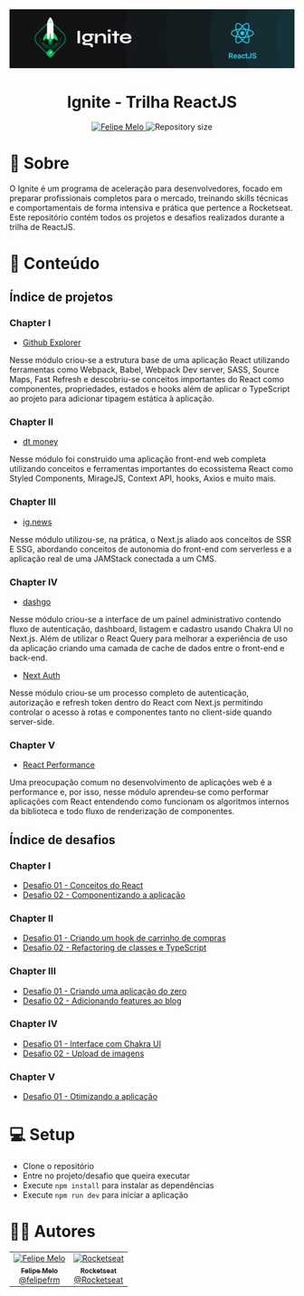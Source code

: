 <img alt="ignite-reactjs" title="ignite-reactjs" src=".github/cover-reactjs.png">

<h1 align="center">
  Ignite - Trilha ReactJS
</h1>

<p align="center">
   <a href="https://www.linkedin.com/in/felipefrmelo/">
      <img alt="Felipe Melo" src="https://img.shields.io/badge/-Felipe Melo-01B755?style=flat&logo=Linkedin&logoColor=white" />
   </a>
    <img alt="Repository size" src="https://img.shields.io/github/repo-size/felipefrm/ignite-reactjs">
</p>

# 🚀 Sobre

O Ignite é um programa de aceleração para desenvolvedores, focado em preparar profissionais completos para o mercado, treinando skills técnicas e comportamentais de forma intensiva e prática que pertence a Rocketseat. Este repositório contém todos os projetos e desafios realizados durante a trilha de ReactJS.

# 📑 Conteúdo

## Índice de projetos

### Chapter I

- [Github Explorer](https://github.com/felipefrm/ignite-reactjs/tree/master/01-github-explorer)

Nesse módulo criou-se a estrutura base de uma aplicação React utilizando ferramentas como Webpack, Babel, Webpack Dev server, SASS, Source Maps, Fast Refresh e descobriu-se conceitos importantes do React como componentes, propriedades, estados e hooks além de aplicar o TypeScript ao projeto para adicionar tipagem estática à aplicação.

### Chapter II

- [dt money](https://github.com/felipefrm/ignite-reactjs/tree/master/02-dt-money)

Nesse módulo foi construido uma aplicação front-end web completa utilizando conceitos e ferramentas importantes do ecossistema React como Styled Components, MirageJS, Context API, hooks, Axios e muito mais.

### Chapter III

- [ig.news](https://github.com/felipefrm/ignite-reactjs/tree/master/03-ignews)

Nesse módulo utilizou-se, na prática, o Next.js aliado aos conceitos de SSR E SSG, abordando conceitos de autonomia do front-end com serverless e a aplicação real de uma JAMStack conectada a um CMS.

### Chapter IV

- [dashgo](https://github.com/felipefrm/ignite-reactjs/tree/master/04-dashgo)

Nesse módulo criou-se a interface de um painel administrativo contendo fluxo de autenticação, dashboard, listagem e cadastro usando Chakra UI no Next.js. Além de utilizar o React Query para melhorar a experiência de uso da aplicação criando uma camada de cache de dados entre o front-end e back-end.

- [Next Auth](https://github.com/felipefrm/ignite-reactjs/tree/master/05-next-auth)

Nesse módulo criou-se um processo completo de autenticação, autorização e refresh token dentro do React com Next.js permitindo controlar o acesso à rotas e componentes tanto no client-side quando server-side.

### Chapter V

- [React Performance](https://github.com/felipefrm/ignite-reactjs/tree/master/06-react-performance)

Uma preocupação comum no desenvolvimento de aplicações web é a performance e, por isso, nesse módulo aprendeu-se como performar aplicações com React entendendo como funcionam os algoritmos internos da biblioteca e todo fluxo de renderização de componentes.

## Índice de desafios

### Chapter I

- [Desafio 01 - Conceitos do React](https://github.com/felipefrm/ignite-reactjs/tree/master/challenges/01-to.do)
- [Desafio 02 - Componentizando a aplicação](https://github.com/felipefrm/ignite-reactjs/tree/master/challenges/02-WatchMe)

### Chapter II

- [Desafio 01 - Criando um hook de carrinho de compras](https://github.com/felipefrm/ignite-reactjs/tree/master/challenges/03-Rocketshoes)
- [Desafio 02 - Refactoring de classes e TypeScript](https://github.com/felipefrm/ignite-reactjs/tree/master/challenges/04-GoRestaurant)

### Chapter III

- [Desafio 01 - Criando uma aplicação do zero](https://github.com/felipefrm/ignite-reactjs/tree/master/challenges/05-spacetraveling)
- [Desafio 02 - Adicionando features ao blog](https://github.com/felipefrm/ignite-reactjs/tree/master/challenges/05-spacetraveling)

### Chapter IV

- [Desafio 01 - Interface com Chakra UI](https://github.com/felipefrm/ignite-reactjs/tree/master/challenges/06-worldtrip)
- [Desafio 02 - Upload de imagens](https://github.com/felipefrm/ignite-reactjs/tree/master/challenges/07-upfi)

### Chapter V

- [Desafio 01 - Otimizando a aplicação](https://github.com/felipefrm/ignite-reactjs/tree/master/challenges/02-WatchMe)

# 💻 Setup

- Clone o repositório
- Entre no projeto/desafio que queira executar
- Execute `npm install` para instalar as dependências
- Execute `npm run dev` para iniciar a aplicação

# 👨‍💻 Autores

<table>
  <tr>
    <td align="center">
      <a href="https://www.linkedin.com/in/felipefrmelo/">
        <img src="https://avatars.githubusercontent.com/u/36086450?v=4" width="100px;" alt="Felipe Melo"/>
        <br />
        <sub>
          <b>Felipe Melo</b>
        </sub>
       </a>
       <br />
       <a href="http://github.com/felipefrm/" title="Linkedin">@felipefrm</a>
    </td>
    <td align="center">
      <a href="https://rocketseat.com.br/">
        <img src="https://avatars0.githubusercontent.com/u/28929274?s=200&v=4" width="100px;" alt="Rocketseat"/>
        <br />
        <sub>
          <b>Rocketseat</b>
        </sub>
       </a>
       <br />
       <a href="https://github.com/Rocketseat" title="Linkedin">@Rocketseat</a>
    </td>
  </tr>
</table>